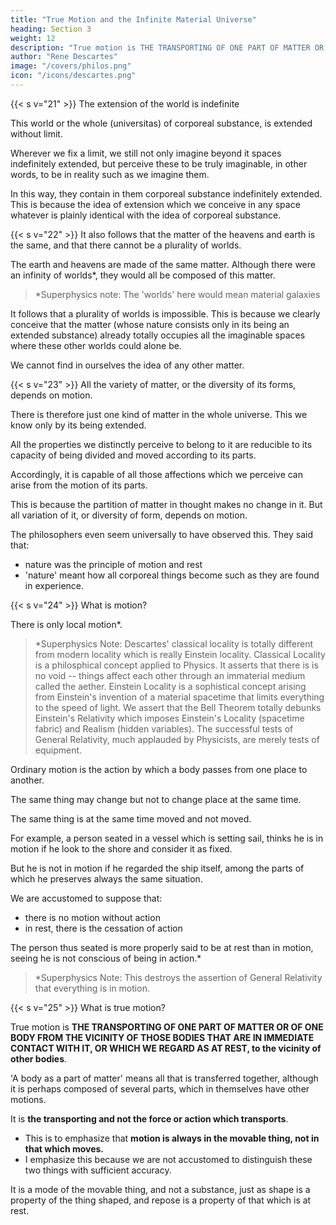 ```yaml
---
title: "True Motion and the Infinite Material Universe"
heading: Section 3
weight: 12
description: "True motion is THE TRANSPORTING OF ONE PART OF MATTER OR OF ONE BODY FROM THE VICINITY OF THOSE BODIES THAT ARE IN IMMEDIATE CONTACT WITH IT, OR WHICH WE REGARD AS AT REST, to the vicinity of other bodies"
author: "Rene Descartes"
image: "/covers/philos.png"
icon: "/icons/descartes.png"
---
```




{{< s v="21" >}} The extension of the world is indefinite

This world or the whole (universitas) of corporeal substance, is extended without limit.

Wherever we fix a limit, we still not only imagine beyond it spaces indefinitely extended, but perceive these to be truly imaginable, in other words, to be in reality such as we imagine them. 

In this way, they contain in them corporeal substance indefinitely extended. This is because  the idea of extension which we conceive in any space whatever is plainly identical with the idea of corporeal substance.


{{< s v="22" >}} It also follows that the matter of the heavens and earth is the same, and that there cannot be a plurality of worlds.

The earth and heavens are made of the same matter. Although there were an infinity of worlds*, they would all be composed of this matter.

> *Superphysics note: The 'worlds' here would mean material galaxies

It follows that a plurality of worlds is impossible. This is because we clearly conceive that the matter (whose nature consists only in its being an extended substance) already totally occupies all the imaginable spaces where these other worlds could alone be. 

We cannot find in ourselves the idea of any other matter.


{{< s v="23" >}} All the variety of matter, or the diversity of its forms, depends on motion.

There is therefore just one kind of matter in the whole universe. This we know only by its being extended. 

All the properties we distinctly perceive to belong to it are reducible to its capacity of being divided and moved according to its parts. 

Accordingly, it is capable of all those affections which we perceive can arise from the motion of its parts. 

This is because the partition of matter in thought makes no change in it. But all variation of it, or diversity of form, depends on motion. 

The philosophers even seem universally to have observed this. They said that:
- nature was the principle of motion and rest
- 'nature' meant how all corporeal things become such as they are found in experience.


{{< s v="24" >}} What is motion?

There is only local motion*. 

> *Superphysics Note: Descartes' classical locality is totally different from modern locality which is really Einstein locality. Classical Locality is a philosphical concept applied to Physics. It asserts that there is is no void -- things affect each other through an immaterial medium called the aether. Einstein Locality is a sophistical concept arising from Einstein's invention of a material spacetime that limits everything to the speed of light. We assert that the Bell Theorem totally debunks Einstein's Relativity which imposes Einstein's Locality (spacetime fabric) and Realism (hidden variables). The successful tests of General Relativity, much applauded by Physicists, are merely tests of equipment.


<!-- But motion (viz., local, for I can conceive no other kind of motion, and therefore I do not think we ought to suppose there is any other in nature), in the ordinary sense of the term, is nothing more than  -->

Ordinary motion is the action by which a body passes from one place to another. 

The same thing may change but not to change place at the same time.

The same thing is at the same time moved and not moved. 

For example, a person seated in a vessel which is setting sail, thinks he is in motion if he look to the shore and consider it as fixed.

But he is not in motion if he regarded the ship itself, among the parts of which he preserves always the same situation. 

We are accustomed to suppose that:
- there is no motion without action
- in rest, there is the cessation of action

The person thus seated is more properly said to be at rest than in motion, seeing he is not conscious of being in action.*

> *Superphysics Note: This destroys the assertion of General Relativity that everything is in motion. 



{{< s v="25" >}} What is true motion?

True motion is **THE TRANSPORTING OF ONE PART OF MATTER OR OF ONE BODY FROM THE VICINITY OF THOSE BODIES THAT ARE IN IMMEDIATE CONTACT WITH IT, OR WHICH WE REGARD AS AT REST, to the vicinity of other bodies**.

<!-- But if, instead of occupying ourselves with that which has no foundation, unless in ordinary usage, we desire to know what ought to be understood by motion according to the truth of the thing, we may say, in order to give it a determinate nature, that it is  -->

'A body as a part of matter' means all that is transferred together, although it is perhaps composed of several parts, which in themselves have other motions.

It is **the transporting and not the force or action which transports**.
- This is to emphasize that **motion is always in the movable thing, not in that which moves.**
- I emphasize this because we are not accustomed to distinguish these two things with sufficient accuracy.

It is a mode of the movable thing, and not a substance, just as shape is a property of the thing shaped, and repose is a property of that which is at rest.


